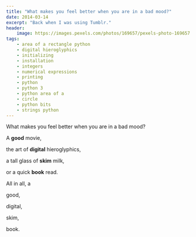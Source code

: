 ```yaml
---
title: "What makes you feel better when you are in a bad mood?"
date: 2014-03-14
excerpt: "Back when I was using Tumblr."
header:
    image: https://images.pexels.com/photos/169657/pexels-photo-169657.jpeg
tags:
    - area of a rectangle python
    - digital hieroglyphics
    - initializing
    - installation
    - integers
    - numerical expressions
    - printing
    - python
    - python 3
    - python area of a
    - circle
    - python bits
    - strings python
---
```


What makes you feel better when you are in a bad mood?

A **good** movie,

the art of **digital** hieroglyphics,

a tall glass of **skim** milk,

or a quick **book** read.

All in all, a

good,

digital,

skim,

book.